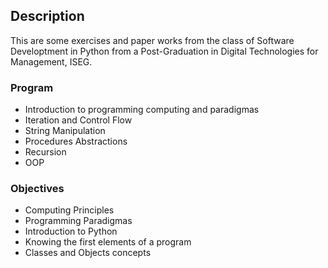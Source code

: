 ## Description

This are some exercises and paper works from the class of Software Developtment in Python from a Post-Graduation in Digital Technologies for Management, ISEG.

### Program

- Introduction to programming computing and paradigmas
- Iteration and Control Flow
- String Manipulation
- Procedures Abstractions
- Recursion
- OOP

### Objectives

- Computing Principles
- Programming Paradigmas
- Introduction to Python
- Knowing the first elements of a program
- Classes and Objects concepts


